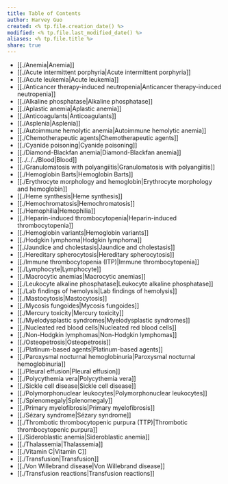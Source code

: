 ```yaml
---
title: Table of Contents
author: Harvey Guo
created: <% tp.file.creation_date() %>
modified: <% tp.file.last_modified_date() %>
aliases: <% tp.file.title %>
share: true
---
```


- [[./Anemia|Anemia]]
- [[./Acute intermittent porphyria|Acute intermittent porphyria]]
- [[./Acute leukemia|Acute leukemia]]
- [[./Anticancer therapy-induced neutropenia|Anticancer therapy-induced neutropenia]]
- [[./Alkaline phosphatase|Alkaline phosphatase]]
- [[./Aplastic anemia|Aplastic anemia]]
- [[./Anticoagulants|Anticoagulants]]
- [[./Asplenia|Asplenia]]
- [[./Autoimmune hemolytic anemia|Autoimmune hemolytic anemia]]
- [[./Chemotherapeutic agents|Chemotherapeutic agents]]
- [[./Cyanide poisoning|Cyanide poisoning]]
- [[./Diamond-Blackfan anemia|Diamond-Blackfan anemia]]
- [[../../../Blood|Blood]]
- [[./Granulomatosis with polyangiitis|Granulomatosis with polyangiitis]]
- [[./Hemoglobin Barts|Hemoglobin Barts]]
- [[./Erythrocyte morphology and hemoglobin|Erythrocyte morphology and hemoglobin]]
- [[./Heme synthesis|Heme synthesis]]
- [[./Hemochromatosis|Hemochromatosis]]
- [[./Hemophilia|Hemophilia]]
- [[./Heparin-induced thrombocytopenia|Heparin-induced thrombocytopenia]]
- [[./Hemoglobin variants|Hemoglobin variants]]
- [[./Hodgkin lymphoma|Hodgkin lymphoma]]
- [[./Jaundice and cholestasis|Jaundice and cholestasis]]
- [[./Hereditary spherocytosis|Hereditary spherocytosis]]
- [[./Immune thrombocytopenia (ITP)|Immune thrombocytopenia]]
- [[./Lymphocyte|Lymphocyte]]
- [[./Macrocytic anemias|Macrocytic anemias]]
- [[./Leukocyte alkaline phosphatase|Leukocyte alkaline phosphatase]]
- [[./Lab findings of hemolysis|Lab findings of hemolysis]]
- [[./Mastocytosis|Mastocytosis]]
- [[./Mycosis fungoides|Mycosis fungoides]]
- [[./Mercury toxicity|Mercury toxicity]]
- [[./Myelodysplastic syndromes|Myelodysplastic syndromes]]
- [[./Nucleated red blood cells|Nucleated red blood cells]]
- [[./Non-Hodgkin lymphomas|Non-Hodgkin lymphomas]]
- [[./Osteopetrosis|Osteopetrosis]]
- [[./Platinum-based agents|Platinum-based agents]]
- [[./Paroxysmal nocturnal hemoglobinuria|Paroxysmal nocturnal hemoglobinuria]]
- [[./Pleural effusion|Pleural effusion]]
- [[./Polycythemia vera|Polycythemia vera]]
- [[./Sickle cell disease|Sickle cell disease]]
- [[./Polymorphonuclear leukocytes|Polymorphonuclear leukocytes]]
- [[./Splenomegaly|Splenomegaly]]
- [[./Primary myelofibrosis|Primary myelofibrosis]]
- [[./Sézary syndrome|Sézary syndrome]]
- [[./Thrombotic thrombocytopenic purpura (TTP)|Thrombotic thrombocytopenic purpura]]
- [[./Sideroblastic anemia|Sideroblastic anemia]]
- [[./Thalassemia|Thalassemia]]
- [[./Vitamin C|Vitamin C]]
- [[./Transfusion|Transfusion]]
- [[./Von Willebrand disease|Von Willebrand disease]]
- [[./Transfusion reactions|Transfusion reactions]]

